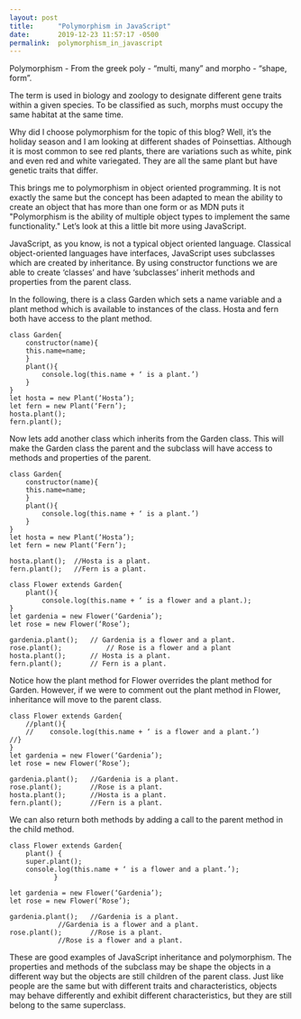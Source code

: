 ```yaml
---
layout: post
title:      "Polymorphism in JavaScript"
date:       2019-12-23 11:57:17 -0500
permalink:  polymorphism_in_javascript
---
```




Polymorphism - From the greek poly - “multi, many” and morpho - “shape, form”. 

The term is used in biology and zoology to designate different gene traits within a given species. To be classified as such, morphs must occupy the same habitat at the same time. 

Why did I choose polymorphism for the topic of this blog? Well, it’s the holiday season and I am looking at different shades of Poinsettias. Although it is most common to see red plants, there are variations such as white, pink and even red and white variegated. They are all the same plant but have genetic traits that differ. 

This brings me to polymorphism in object oriented programming. It is not exactly the same but the concept has been adapted to mean the ability to create an object that has more than one form or as MDN puts it  "Polymorphism is the ability of multiple object types to implement the same functionality."  Let’s look at this a little bit more using JavaScript. 

JavaScript, as you know, is not a typical object oriented language. Classical object-oriented languages have interfaces,  JavaScript uses subclasses which are created by inheritance. By using constructor functions we are able to create ‘classes’ and have ‘subclasses’ inherit methods and properties from the parent class.

In the following, there is a class Garden which sets a name variable and a plant method which is available to instances of the class. Hosta and fern both have access to the plant method. 

```
class Garden{
    constructor(name){
	this.name=name;
    }
    plant(){
    	console.log(this.name + ‘ is a plant.’)
    }
}
let hosta = new Plant(‘Hosta’);
let fern = new Plant(‘Fern’);
hosta.plant();
fern.plant();
```
Now lets add another class which inherits from the Garden class. This will make the Garden class the parent and the subclass will have access to methods and properties of the parent. 

```
class Garden{
    constructor(name){
	this.name=name;
    }
    plant(){
    	console.log(this.name + ‘ is a plant.’)
    }
}
let hosta = new Plant(‘Hosta’);
let fern = new Plant(‘Fern’);

hosta.plant();	//Hosta is a plant.
fern.plant();	//Fern is a plant.

class Flower extends Garden{
	plant(){
	    console.log(this.name + ‘ is a flower and a plant.);
}
let gardenia = new Flower(‘Gardenia’);
let rose = new Flower(‘Rose’);

gardenia.plant(); 	// Gardenia is a flower and a plant.
rose.plant();       	// Rose is a flower and a plant
hosta.plant();     	// Hosta is a plant.
fern.plant();		// Fern is a plant.
```
Notice how the plant method for Flower overrides the plant method for Garden. However, if we were to comment out the plant method in Flower, inheritance will move to the parent class.

```
class Flower extends Garden{
	//plant(){
	//    console.log(this.name + ‘ is a flower and a plant.’)
//}
}
let gardenia = new Flower(‘Gardenia’);
let rose = new Flower(‘Rose’);

gardenia.plant();	//Gardenia is a plant.
rose.plant();		//Rose is a plant.
hosta.plant();		//Hosta is a plant.
fern.plant();		//Fern is a plant.
```
 We can also return both methods by adding a call to the parent method in the child method.

```
class Flower extends Garden{
	plant() {
    super.plant();	   
    console.log(this.name + ‘ is a flower and a plant.’);
           }

let gardenia = new Flower(‘Gardenia’);
let rose = new Flower(‘Rose’);

gardenia.plant();	//Gardenia is a plant.
			//Gardenia is a flower and a plant.
rose.plant();		//Rose is a plant.
			//Rose is a flower and a plant.
```
These are good examples of JavaScript inheritance and polymorphism. The properties and methods of the subclass may be shape the objects in a different way but the objects are still children of the parent class. Just like people are the same but with different traits and characteristics, objects may behave differently and exhibit different characteristics, but they are still belong to the same superclass.

